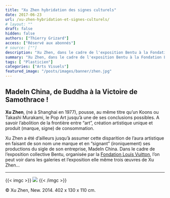 ```yaml
---
title: "Xu Zhen hybridation des signes culturels"
date: 2017-06-23
url: /xu-zhen-hybridation-et-signes-culturels/
# layout: ""
draft: false
hidden: false
authors: ["Thierry Grizard"]
access: ["Réservé aux abonnés"]
# source: [""]
description: "Xu Zhen, dans le cadre de l'exposition Bentu à la Fondation Louis Vuitton l'on peut voir trois monumentales productions Post Pop Art de Xu Zhen"
summary: "Xu Zhen, dans le cadre de l'exposition Bentu à la Fondation Louis Vuitton l'on peut voir trois monumentales productions Post Pop Art de Xu Zhen"
tags: [ "Plasticien"]
categories: ["Arts Visuels"]
featured_image: "/posts/images/banner/zhen.jpg"
---
```

## MadeIn China, de Buddha à la Victoire de Samothrace !

**Xu Zhen**, (né à Shanghai en 1977), pousse, au même titre qu’un Koons ou Takashi Murakami, le Pop Art jusqu’à une de ses conclusions possibles. A savoir l’abolition de la frontière entre “art”, création artistique unique et produit (marque, signe) de consommation.

Xu Zhen a été d’ailleurs jusqu’à assumer cette disparition de l’aura artistique en faisant de son nom une marque et en “signant” (ironiquement) ses productions du sigle de son entreprise, MadeIn China. Dans le cadre de l’exposition collective Bentu, organisée par la [Fondation Louis Vuitton](http://www.fondationlouisvuitton.fr/?ref=artefields.net), l’on peut voir dans les galeries et l’exposition elle même trois œuvres de Xu Zhen...

---
{{< imgc >}}
![](/posts/images/zhen/xu-zhen-pop-art-china-sculpture-fondation-louis-vuitton-vuitton-art-contemporary-art.055-683x1024.jpg)
{{< /imgc >}}

© Xu Zhen, New. 2014. 402 x 130 x 110 cm.